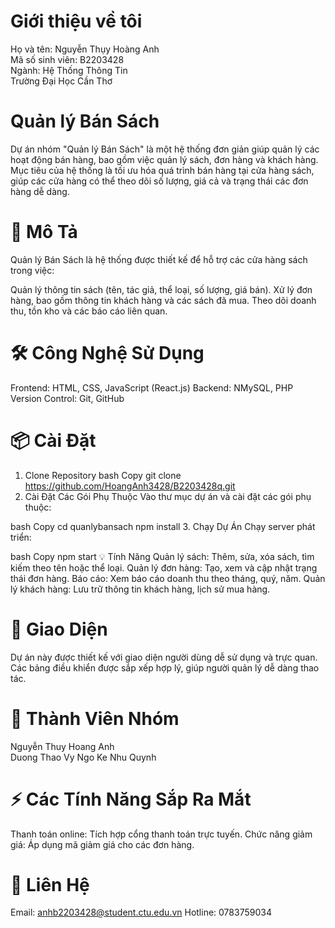 # Giới thiệu về tôi
Họ và tên: Nguyễn Thụy Hoàng Anh <br>
Mã số sinh viên: B2203428 <br>
Ngành: Hệ Thống Thông Tin <br>
Trường Đại Học Cần Thơ <br>
# Quản lý Bán Sách
Dự án nhóm "Quản lý Bán Sách" là một hệ thống đơn giản giúp quản lý các hoạt động bán hàng, bao gồm việc quản lý sách, đơn hàng và khách hàng. Mục tiêu của hệ thống là tối ưu hóa quá trình bán hàng tại cửa hàng sách, giúp các cửa hàng có thể theo dõi số lượng, giá cả và trạng thái các đơn hàng dễ dàng.

# 📝 Mô Tả
Quản lý Bán Sách là hệ thống được thiết kế để hỗ trợ các cửa hàng sách trong việc:

Quản lý thông tin sách (tên, tác giả, thể loại, số lượng, giá bán).
Xử lý đơn hàng, bao gồm thông tin khách hàng và các sách đã mua.
Theo dõi doanh thu, tồn kho và các báo cáo liên quan.
# 🛠️ Công Nghệ Sử Dụng
Frontend: HTML, CSS, JavaScript (React.js)
Backend: NMySQL, PHP
Version Control: Git, GitHub
# 📦 Cài Đặt
1. Clone Repository
bash
Copy
git clone https://github.com/HoangAnh3428/B2203428q.git
2. Cài Đặt Các Gói Phụ Thuộc
Vào thư mục dự án và cài đặt các gói phụ thuộc:

bash
Copy
cd quanlybansach
npm install
3. Chạy Dự Án
Chạy server phát triển:

bash
Copy
npm start
💡 Tính Năng
Quản lý sách: Thêm, sửa, xóa sách, tìm kiếm theo tên hoặc thể loại.
Quản lý đơn hàng: Tạo, xem và cập nhật trạng thái đơn hàng.
Báo cáo: Xem báo cáo doanh thu theo tháng, quý, năm.
Quản lý khách hàng: Lưu trữ thông tin khách hàng, lịch sử mua hàng.
# 🎨 Giao Diện
Dự án này được thiết kế với giao diện người dùng dễ sử dụng và trực quan. Các bảng điều khiển được sắp xếp hợp lý, giúp người quản lý dễ dàng thao tác.


# 👥 Thành Viên Nhóm
Nguyễn Thuy Hoang Anh	
Duong Thao Vy
Ngo Ke Nhu Quynh
# ⚡ Các Tính Năng Sắp Ra Mắt
Thanh toán online: Tích hợp cổng thanh toán trực tuyến.
Chức năng giảm giá: Áp dụng mã giảm giá cho các đơn hàng.

# 📧 Liên Hệ
Email: anhb2203428@student.ctu.edu.vn
Hotline: 0783759034
